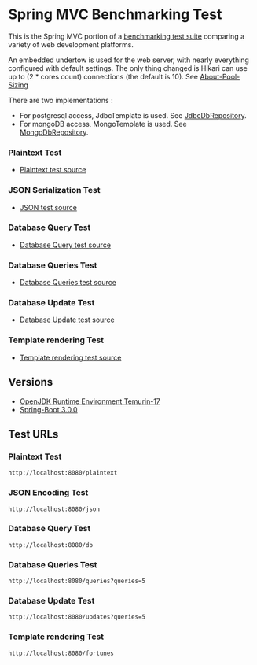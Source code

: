 # Spring MVC Benchmarking Test

This is the Spring MVC portion of a [benchmarking test suite](../) comparing a variety of web development platforms.

An embedded undertow is used for the web server, with nearly everything configured with default settings.
The only thing changed is Hikari can use up to (2 * cores count) connections (the default is 10).
See [About-Pool-Sizing](https://github.com/brettwooldridge/HikariCP/wiki/About-Pool-Sizing)

There are two implementations :
* For postgresql access, JdbcTemplate is used. See [JdbcDbRepository](src/main/java/hello/JdbcDbRepository.java).
* For mongoDB access, MongoTemplate is used. See [MongoDbRepository](src/main/java/hello/MongoDbRepository.java).

### Plaintext Test

* [Plaintext test source](src/main/java/hello/HelloController.java)

### JSON Serialization Test

* [JSON test source](src/main/java/hello/HelloController.java)

### Database Query Test

* [Database Query test source](src/main/java/hello/HelloController.java)

### Database Queries Test

* [Database Queries test source](src/main/java/hello/HelloController.java)

### Database Update Test

* [Database Update test source](src/main/java/hello/HelloController.java)

### Template rendering Test

* [Template rendering test source](src/main/java/hello/HelloController.java)

## Versions

* [OpenJDK Runtime Environment Temurin-17](https://adoptium.net/es/temurin/releases/?version=17)
* [Spring-Boot 3.0.0](https://spring.io/projects/spring-boot)

## Test URLs

### Plaintext Test

    http://localhost:8080/plaintext

### JSON Encoding Test

    http://localhost:8080/json

### Database Query Test

    http://localhost:8080/db

### Database Queries Test

    http://localhost:8080/queries?queries=5

### Database Update Test

    http://localhost:8080/updates?queries=5

### Template rendering Test

    http://localhost:8080/fortunes
